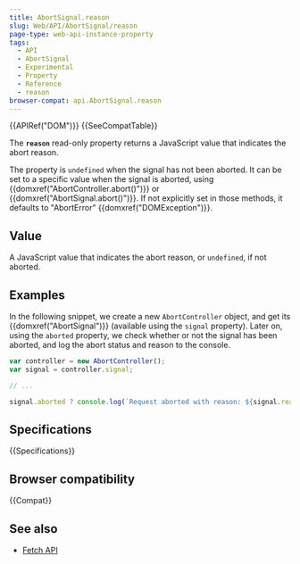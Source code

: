 ```yaml
---
title: AbortSignal.reason
slug: Web/API/AbortSignal/reason
page-type: web-api-instance-property
tags:
  - API
  - AbortSignal
  - Experimental
  - Property
  - Reference
  - reason
browser-compat: api.AbortSignal.reason
---
```

{{APIRef("DOM")}} {{SeeCompatTable}}

The **`reason`** read-only property returns a JavaScript value that indicates the abort reason.

The property is `undefined` when the signal has not been aborted.
It can be set to a specific value when the signal is aborted, using {{domxref("AbortController.abort()")}} or {{domxref("AbortSignal.abort()")}}.
If not explicitly set in those methods, it defaults to "AbortError" {{domxref("DOMException")}}.

## Value

A JavaScript value that indicates the abort reason, or `undefined`, if not aborted.

## Examples

In the following snippet, we create a new `AbortController` object, and get its {{domxref("AbortSignal")}} (available using the `signal` property).
Later on, using the `aborted` property, we check whether or not the signal has been aborted, and log the abort status and reason to the console.

```js
var controller = new AbortController();
var signal = controller.signal;

// ...

signal.aborted ? console.log(`Request aborted with reason: ${signal.reason}`) : console.log('Request not aborted');
```

## Specifications

{{Specifications}}

## Browser compatibility

{{Compat}}

## See also

- [Fetch API](/en-US/docs/Web/API/Fetch_API)
